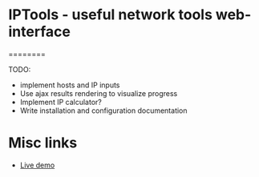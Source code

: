 # IPTools - useful network tools web-interface
========


TODO:

  * implement hosts and IP inputs
  * Use ajax results rendering to visualize progress
  * Implement IP calculator?
  * Write installation and configuration documentation
 
# Misc links

  * [Live demo](http://ip.nightfly.biz)
  
